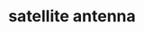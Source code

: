 ---
layout: objects
title: satellite antenna
emoji: satellite_antenna
permalink: 📡.html
image: assets/img/3moji/satellite_antenna.png
---